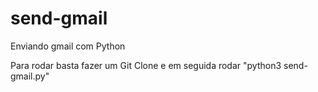 # send-gmail
Enviando gmail com Python

Para rodar basta fazer um Git Clone e em seguida rodar "python3 send-gmail.py"